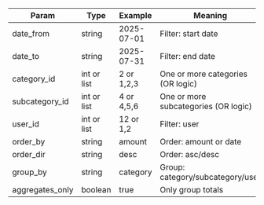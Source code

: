 | Param           | Type        | Example    | Meaning                              |
| --------------- | ----------- | ---------- | ------------------------------------ |
| date_from       | string      | 2025-07-01 | Filter: start date                   |
| date_to         | string      | 2025-07-31 | Filter: end date                     |
| category_id     | int or list | 2 or 1,2,3 | One or more categories (OR logic)    |
| subcategory_id  | int or list | 4 or 4,5,6 | One or more subcategories (OR logic) |
| user_id         | int or list | 12 or 1,2  | Filter: user                         |
| order_by        | string      | amount     | Order: amount or date                |
| order_dir       | string      | desc       | Order: asc/desc                      |
| group_by        | string      | category   | Group: category/subcategory/user     |
| aggregates_only | boolean     | true       | Only group totals                    |
